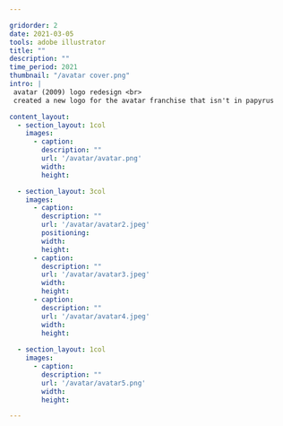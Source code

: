 ```yaml
---

gridorder: 2
date: 2021-03-05
tools: adobe illustrator
title: ""
description: ""
time_period: 2021
thumbnail: "/avatar cover.png"
intro: |
 avatar (2009) logo redesign <br>
 ​created a new logo for the avatar franchise that isn't in papyrus

content_layout:
  - section_layout: 1col
    images:
      - caption:
        description: ""
        url: '/avatar/avatar.png'
        width:
        height:

  - section_layout: 3col
    images:
      - caption:
        description: ""
        url: '/avatar/avatar2.jpeg'
        positioning: 
        width:
        height:
      - caption:
        description: ""
        url: '/avatar/avatar3.jpeg'
        width:
        height:
      - caption:
        description: ""
        url: '/avatar/avatar4.jpeg'
        width:
        height:
 
  - section_layout: 1col
    images:
      - caption:
        description: ""
        url: '/avatar/avatar5.png'
        width:
        height:

---
```

